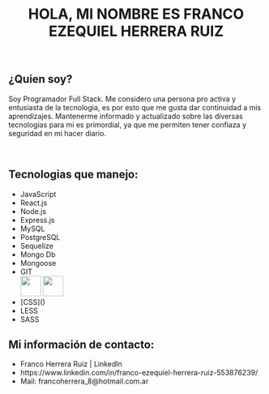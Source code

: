 
### <h1 align="center"> HOLA, MI NOMBRE ES FRANCO EZEQUIEL HERRERA RUIZ </h1>
<br/>


<h2>¿Quien soy?</h2>
<p>Soy Programador Full Stack.
Me considero una persona pro activa y entusiasta de la tecnologia, es por esto que me gusta dar continuidad a mis aprendizajes. Mantenerme informado y actualizado sobre las diversas tecnologias para mi es primordial, ya que me permiten tener confiaza y seguridad en mi hacer diario. 
</p>
<br/>


<h2>Tecnologias que manejo:</h2>
<p>
  <ul>
    <li>JavaScript</li>
    <li>React.js</li>
    <li>Node.js</li>
    <li>Express.js</li>
    <li>MySQL</li>
    <li>PostgreSQL</li>
    <li>Sequelize</li>
    <li>Mongo Db</li>
    <li>Mongoose</li>
    <li>GIT</li>
    <img width="40" height="40"  src="https://encrypted-tbn0.gstatic.com/images?q=tbn:ANd9GcQpngGRjYX1ca7qAADU3K6eGLj7ShQE3L2otdzfryl_Y9Ht2QRoQKYQbsXd36XIxMbYOw0&usqp=CAU" >
    <img width="40" height="40"  src="[https://encrypted-tbn0.gstatic.com/images?q=tbn:ANd9GcQpngGRjYX1ca7qAADU3K6eGLj7ShQE3L2otdzfryl_Y9Ht2QRoQKYQbsXd36XIxMbYOw0&usqp=CAU](https://upload.wikimedia.org/wikipedia/commons/thumb/d/d5/CSS3_logo_and_wordmark.svg/1200px-CSS3_logo_and_wordmark.svg.png)" >
    <li>[CSS]()</li>
    <li>LESS</li>
    <li>SASS</li>
  </ul>
</p>

<h2>Mi información de contacto:</h2>
  <ul>
    <li>Franco Herrera Ruiz | LinkedIn </li>
    <li>https://www.linkedin.com/in/franco-ezequiel-herrera-ruiz-553876239/</li>
    <li>Mail: francoherrera_8@hotmail.com.ar</li>
    
    
  </ul>
